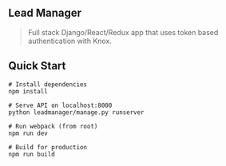 ## Lead Manager
> Full stack Django/React/Redux app that uses token based authentication with Knox.

## Quick Start

    # Install dependencies
    npm install
    
    # Serve API on localhost:8000
    python leadmanager/manage.py runserver
    
    # Run webpack (from root)
    npm run dev
    
    # Build for production
    npm run build

